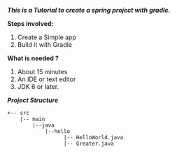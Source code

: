 ***This is a Tutorial to create a spring project with gradle.*** 

**Steps involved:**

1. Create a Simple app
2. Build it with Gradle

**What is needed ?**
1. About 15 minutes
2. An IDE or text editor
3. JDK 6 or later.

***Project Structure***

```
+-- src
    |-- main
        |--java
            |--hello
                  |-- HelloWorld.java
                  |-- Greater.java
```
